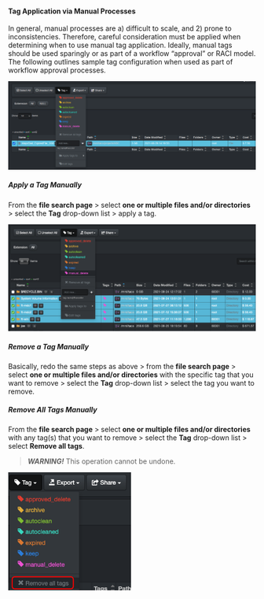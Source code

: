 #### Tag Application via Manual Processes

In general, manual processes are a) difficult to scale, and 2) prone to inconsistencies. Therefore, careful consideration must be applied when determining when to use manual tag application. Ideally, manual tags should be used sparingly or as part of a workflow “approval” or RACI model. The following outlines sample tag configuration when used as part of workflow approval processes.

![Image: Manual Tags Selection in User Interface](images/image_tags_manual_tagging_in_diskover_ui_tags_dropdown.png)

##### Apply a Tag Manually

From the **file search page** > select **one or multiple files and/or directories** > select the **Tag** drop-down list > apply a tag.

![Image: Multiple Manual Tags Application in User Interface](images/image_tags_manual_tagging_in_diskover_ui_select_and_tag.png)

##### Remove a Tag Manually

Basically, redo the same steps as above > from the **file search page** > select **one or multiple files and/or directories** with the specific tag that you want to remove > select the **Tag** drop-down list > select the tag you want to remove.

##### Remove All Tags Manually

From the **file search page** > select **one or multiple files and/or directories** with any tag(s) that you want to remove > select the **Tag** drop-down list > select **Remove all tags**.

>_**WARNING!**_ This operation cannot be undone.

<img src="images/image_tags_manual_taggins_in_diskover_ui_tags_removal.png" width="250">
